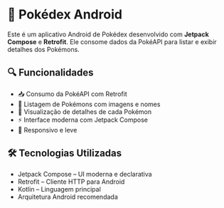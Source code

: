 # 🧭 Pokédex Android

Este é um aplicativo Android de Pokédex desenvolvido com **Jetpack Compose** e **Retrofit**. Ele consome dados da PokéAPI para listar e exibir detalhes dos Pokémons.

## 🔍 Funcionalidades

- 📥 Consumo da PokéAPI com Retrofit
- 📃 Listagem de Pokémons com imagens e nomes
- 🔎 Visualização de detalhes de cada Pokémon
- ⚡ Interface moderna com Jetpack Compose
- 📱 Responsivo e leve

## 🛠️ Tecnologias Utilizadas

- Jetpack Compose – UI moderna e declarativa
- Retrofit – Cliente HTTP para Android
- Kotlin – Linguagem principal
- Arquitetura Android recomendada
